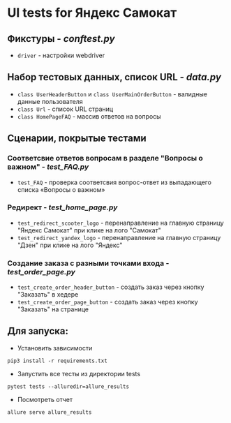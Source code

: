 # UI tests for Яндекс Самокат

## Фикстуры - ***conftest.py***
* `driver` - настройки webdriver

## Набор тестовых данных, список URL - ***data.py***
* `class UserHeaderButton` и `class UserMainOrderButton` - валидные данные пользователя
* `class Url` - список URL страниц
* `class HomePageFAQ` - массив ответов на вопросы

## Сценарии, покрытые тестами

### Соответсвие ответов вопросам в разделе "Вопросы о важном" - ***test_FAQ.py***
* `test_FAQ` - проверка соответсвия вопрос-ответ из выпадающего списка «Вопросы о важном»


### Редирект - ***test_home_page.py***
* `test_redirect_scooter_logo` - перенаправление на главную страницу "Яндекс Самокат" при клике на лого "Самокат"
* `test_redirect_yandex_logo` - перенаправление на главную страницу "Дзен" при клике на лого "Яндекс"


### Создание заказа с разными точками входа - ***test_order_page.py***
* `test_create_order_header_button` - создать заказ через кнопку "Заказать" в хедере
* `test_create_order_page_button` - создать заказ через кнопку "Заказать" на странице


## Для запуска:
* Установить зависимости
``` shell
pip3 install -r requirements.txt
```
* Запустить все тесты из директории tests
```shell
pytest tests --alluredir=allure_results
```
* Посмотреть отчет
``` shell
allure serve allure_results
```
